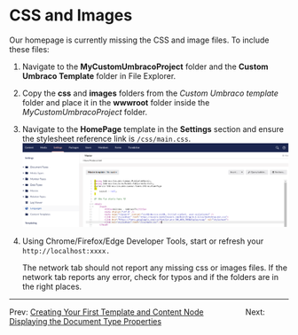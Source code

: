 # CSS and Images

Our homepage is currently missing the CSS and image files. To include these files:

1. Navigate to the **MyCustomUmbracoProject** folder and the **Custom Umbraco Template** folder in File Explorer.
2. Copy the **css** and **images** folders from the *Custom Umbraco template* folder and place it in the **wwwroot** folder inside the *MyCustomUmbracoProject* folder.
3. Navigate to the **HomePage** template in the **Settings** section and ensure the stylesheet reference link is `/css/main.css`.
    ![Master Template](images/Master-Template.png)
4. Using Chrome/Firefox/Edge Developer Tools, start or refresh your `http://localhost:xxxx.`

    The network tab should not report any missing css or images files. If the network tab reports any error, check for typos and if the folders are in the right places.

---

Prev: [Creating Your First Template and Content Node](../Creating-Your-First-Template-and-Content-Node) &emsp; &emsp; &emsp; &emsp;  Next: [Displaying the Document Type Properties](../Displaying-the-Document-Type-Properties)
